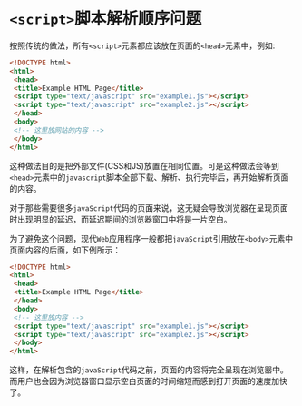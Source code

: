 # `<script>`脚本解析顺序问题

按照传统的做法，所有`<script>`元素都应该放在页面的`<head>`元素中，例如:

```html
<!DOCTYPE html> 
<html> 
 <head> 
 <title>Example HTML Page</title> 
 <script type="text/javascript" src="example1.js"></script> 
 <script type="text/javascript" src="example2.js"></script> 
 </head> 
 <body> 
 <!-- 这里放网站的内容 --> 
 </body> 
</html> 
```

这种做法目的是把外部文件(CSS和JS)放置在相同位置。可是这种做法会等到`<head>`元素中的`javascript`脚本全部下载、解析、执行完毕后，再开始解析页面的内容。

对于那些需要很多`javaScript`代码的页面来说，这无疑会导致浏览器在呈现页面时出现明显的延迟，而延迟期间的浏览器窗口中将是一片空白。

为了避免这个问题，现代`Web`应用程序一般都把`javaScript`引用放在`<body>`元素中页面内容的后面，如下例所示：

```html
<!DOCTYPE html> 
<html> 
 <head> 
 <title>Example HTML Page</title> 
 </head> 
 <body> 
 <!-- 这里放内容 --> 
 <script type="text/javascript" src="example1.js"></script> 
 <script type="text/javascript" src="example2.js"></script> 
 </body> 
</html> 
```

这样，在解析包含的`javaScript`代码之前，页面的内容将完全呈现在浏览器中。而用户也会因为浏览器窗口显示空白页面的时间缩短而感到打开页面的速度加快了。

